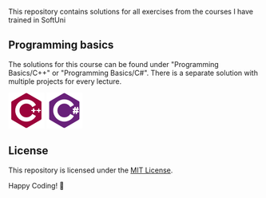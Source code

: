 This repository contains solutions for all exercises from the courses I have trained in SoftUni

## Programming basics

The solutions for this course can be found under "Programming Basics/C++" or "Programming Basics/C#". There is a separate solution with multiple projects for every lecture.

<img src="icons/cpp.svg" width="72px" height="72px" /> <img src="icons/csharp.svg" width="72px" height="72px" />

## License

This repository is licensed under the [MIT License](LICENSE).

Happy Coding! 🚀
